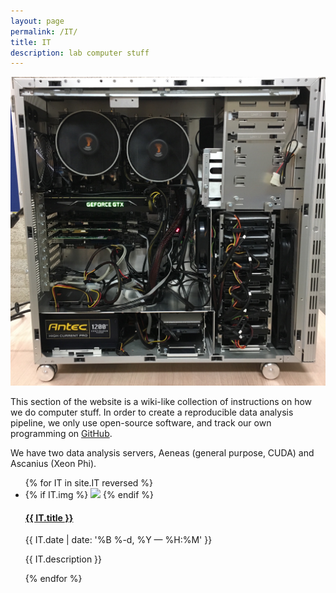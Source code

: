 ```yaml
---
layout: page
permalink: /IT/
title: IT
description: lab computer stuff
---
```


<img class="col two right" src="/img/IT/innards.jpg">

This section of the website is a wiki-like collection of instructions on how we do computer stuff. In order to create a reproducible data analysis pipeline, we only use open-source software, and track our own programming on [GitHub](github.com). 

We have two data analysis servers, Aeneas (general purpose, CUDA) and Ascanius (Xeon Phi). 


<ul class="post-list">
{% for IT in site.IT reversed %}
    <li>
    {% if IT.img %}
            <img class="col one right" src="{{ IT.img }}">
    {% endif %}     
        <h4><a class="person-title" href="{{ IT.url | prepend: site.baseurl }}">{{ IT.title }}</a></h4>
        <p class="post-meta">{{ IT.date | date: '%B %-d, %Y — %H:%M' }}</p>
            <p>{{ IT.description }}</p>
      </li>
{% endfor %}
</ul>